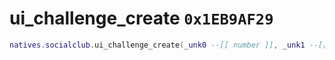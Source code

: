 # ui_challenge_create `0x1EB9AF29`

```lua
natives.socialclub.ui_challenge_create(_unk0 --[[ number ]], _unk1 --[[ number ]], _unk2 --[[ number ]])
```